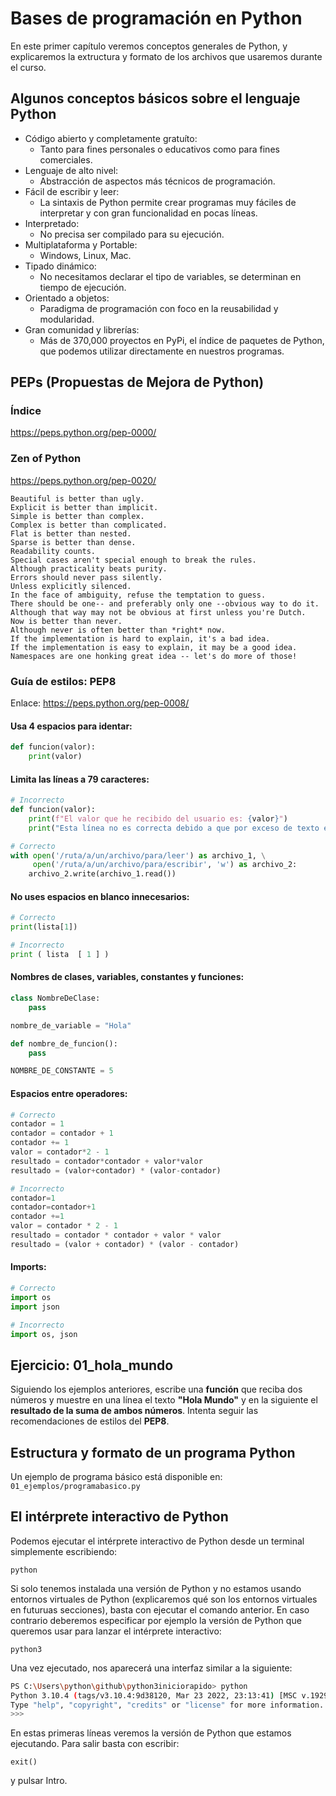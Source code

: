 # Bases de programación en Python

En este primer capítulo veremos conceptos generales de Python, y explicaremos la extructura y formato de los archivos que usaremos durante el curso.

## Algunos conceptos básicos sobre el lenguaje Python

* Código abierto y completamente gratuíto:
    * Tanto para fines personales o educativos como para fines comerciales.
* Lenguaje de alto nivel:
    * Abstracción de aspectos más técnicos de programación.
* Fácil de escribir y leer:
    * La sintaxis de Python permite crear programas muy fáciles de interpretar y con gran funcionalidad en pocas líneas.
* Interpretado:
    * No precisa ser compilado para su ejecución.
* Multiplataforma y Portable:
    * Windows, Linux, Mac.
* Tipado dinámico:
    * No necesitamos declarar el tipo de variables, se determinan en tiempo de ejecución.
* Orientado a objetos:
    * Paradigma de programación con foco en la reusabilidad y modularidad.
* Gran comunidad y librerías:
    * Más de 370,000 proyectos en PyPi, el índice de paquetes de Python, que podemos utilizar directamente en nuestros programas.


## PEPs (Propuestas de Mejora de Python)

### Índice 

https://peps.python.org/pep-0000/

### Zen of Python

https://peps.python.org/pep-0020/

```
Beautiful is better than ugly.
Explicit is better than implicit.
Simple is better than complex.
Complex is better than complicated.
Flat is better than nested.
Sparse is better than dense.
Readability counts.
Special cases aren't special enough to break the rules.
Although practicality beats purity.
Errors should never pass silently.
Unless explicitly silenced.
In the face of ambiguity, refuse the temptation to guess.
There should be one-- and preferably only one --obvious way to do it.
Although that way may not be obvious at first unless you're Dutch.
Now is better than never.
Although never is often better than *right* now.
If the implementation is hard to explain, it's a bad idea.
If the implementation is easy to explain, it may be a good idea.
Namespaces are one honking great idea -- let's do more of those!
```

### Guía de estilos: **PEP8**

Enlace: https://peps.python.org/pep-0008/

#### Usa **4 espacios** para identar:

```python
def funcion(valor):
    print(valor)
```

#### Limita las líneas a **79** caracteres:

```python
# Incorrecto
def funcion(valor):
    print(f"El valor que he recibido del usuario es: {valor}")
    print("Esta línea no es correcta debido a que por exceso de texto estoy superando el ancho máximo de 79 caracteres lo que hace que el código no sea legible y va en contra de la guía de estilos de pep8")
```

```python
# Correcto
with open('/ruta/a/un/archivo/para/leer') as archivo_1, \
     open('/ruta/a/un/archivo/para/escribir', 'w') as archivo_2:
    archivo_2.write(archivo_1.read())
```

#### No uses espacios en blanco innecesarios:

```python
# Correcto
print(lista[1])
```

```python
# Incorrecto
print ( lista  [ 1 ] )
```

#### Nombres de clases, variables, constantes y funciones:

```python
class NombreDeClase:
    pass

nombre_de_variable = "Hola"

def nombre_de_funcion():
    pass

NOMBRE_DE_CONSTANTE = 5
```

#### Espacios entre operadores:

```python
# Correcto
contador = 1
contador = contador + 1
contador += 1
valor = contador*2 - 1
resultado = contador*contador + valor*valor
resultado = (valor+contador) * (valor-contador)

# Incorrecto
contador=1
contador=contador+1
contador +=1
valor = contador * 2 - 1
resultado = contador * contador + valor * valor
resultado = (valor + contador) * (valor - contador)
```

#### Imports:

```python
# Correcto
import os
import json

# Incorrecto
import os, json
```


## Ejercicio: **01_hola_mundo**
Siguiendo los ejemplos anteriores, escribe una **función** que reciba dos números y muestre en una línea el texto **"Hola Mundo"** y en la siguiente el **resultado de la suma de ambos números**. Intenta seguir las recomendaciones de estilos del **PEP8**.

## Estructura y formato de un programa Python
Un ejemplo de programa básico está disponible en:  ```01_ejemplos/programabasico.py```

## El intérprete interactivo de Python

Podemos ejecutar el intérprete interactivo de Python desde un terminal simplemente escribiendo:

```
python
```

Si solo tenemos instalada una versión de Python y no estamos usando entornos virtuales de Python (explicaremos qué son los entornos virtuales en futuruas secciones), basta con ejecutar el comando anterior. En caso contrario deberemos especificar por ejemplo la versión de Python que queremos usar para lanzar el intérprete interactivo:

```
python3
```

Una vez ejecutado, nos aparecerá una interfaz similar a la siguiente:
```bash
PS C:\Users\python\github\python3iniciorapido> python
Python 3.10.4 (tags/v3.10.4:9d38120, Mar 23 2022, 23:13:41) [MSC v.1929 64 bit (AMD64)] on win32
Type "help", "copyright", "credits" or "license" for more information.
>>>
```

En estas primeras líneas veremos la versión de Python que estamos ejecutando. Para salir basta con escribir:

```
exit()
```

y pulsar Intro.